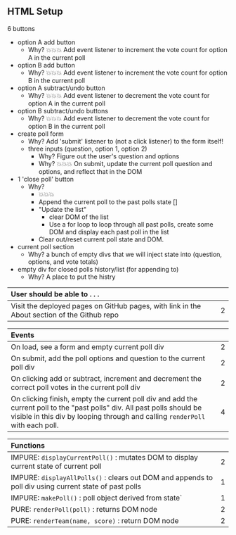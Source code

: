 ## HTML Setup
6 buttons
- option A add button
  - Why? 💥💥💥 Add event listener to increment the vote count for option A in the current poll
- option B add button
  - Why? 💥💥💥 Add event listener to increment the vote count for option B in the current poll
- option A subtract/undo button
  - Why? 💥💥💥 Add event listener to decrement the vote count for option A in the current poll
- option B subtract/undo buttons
  - Why? 💥💥💥 Add event listener to decrement the vote count for option B in the current poll
- create poll form
  - Why? Add 'submit' listener to (not a click listener) to the form itself!
  - three inputs (question, option 1, option 2)
    - Why? Figure out the user's question and options
    - Why? 💥💥💥 On submit, update the current poll question and options, and reflect that in the DOM
- 1 'close poll' button
  - Why?
    - 💥💥💥 
    - Append the current poll to the past polls state []
    - "Update the list"
      - clear DOM of the list
      - Use a for loop to loop through all past polls, create some DOM and display each past poll in the list
    - Clear out/reset current poll state and DOM.
- current poll section
  - Why? a bunch of empty divs that we will inject state into (question, options, and vote totals)
- empty div for closed polls history/list (for appending to)
  - Why? A place to put the histry

| User should be able to . . .                                                         |             |
| :----------------------------------------------------------------------------------- | ----------: |
| Visit the deployed pages on GitHub pages, with link in the About section of the Github repo|        2 |

| Events                                                                               |             |
| :----------------------------------------------------------------------------------- | ----------: |
| On load, see a form and empty current poll div                                             |        2 |
| On submit, add the poll options and question to the current poll div                                      |        2 |
| On clicking add or subtract, increment and decrement the correct poll votes in the current poll div|     2 |
| On clicking finish, empty the current poll div and add the current poll to the "past polls" div. All past polls should be visible in this div by looping through and calling `renderPoll` with each poll. |4|

| Functions                                                              |             |
| :----------------------------------------------------------------------------------- | ----------: |
| IMPURE: `displayCurrentPoll()` : mutates DOM to display current state of current poll | 2|
| IMPURE: `displayAllPolls()` : clears out DOM and appends to poll div using current state of past polls | 1 |
| IMPURE: `makePoll()` : poll object derived from state` | 1 |
| PURE: `renderPoll(poll)` : returns DOM node | 2|
| PURE: `renderTeam(name, score)` :  return DOM node | 2|
